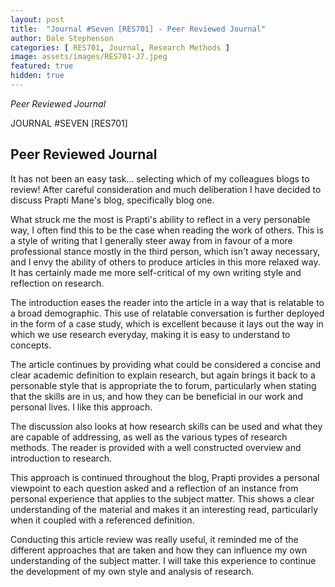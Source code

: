 ```yaml
---
layout: post
title:  "Journal #Seven [RES701] - Peer Reviewed Journal"
author: Dale Stephenson
categories: [ RES701, Journal, Research Methods ]
image: assets/images/RES701-J7.jpeg
featured: true
hidden: true
---
```

<i>Peer Reviewed Journal</i>

JOURNAL #SEVEN [RES701]

<h2>Peer Reviewed Journal</h2>

It has not been an easy task... selecting which of my colleagues blogs to review! After careful consideration and much deliberation I have decided to discuss Prapti Mane's blog, specifically blog one. 

What struck me the most is Prapti's ability to reflect in a very personable way, I often find this to be the case when reading the work of others. This is a style of writing that I generally steer away from in favour of a more professional stance mostly in the third person, which isn't away necessary, and I envy the ability of others to produce articles in this more relaxed way. It has certainly made me more self-critical of my own writing style and reflection on research.

The introduction eases the reader into the article in a way that is relatable to a broad demographic. This use of relatable conversation is further deployed in the form of a case study, which is excellent because it lays out the way in which we use research everyday, making it is easy to understand to concepts.

The article continues by providing what could be considered a concise and clear academic definition to explain research, but again brings it back to a personable style that is appropriate the to forum, particularly when stating that the skills are in us, and how they can be beneficial in our work and personal lives. I like this approach. 

The discussion also looks at how research skills can be used and what they are capable of addressing, as well as the various types of research methods. The reader is provided with a well constructed overview and introduction to research.

This approach is continued throughout the blog, Prapti provides a personal viewpoint to each question asked and a reflection of an instance from personal experience that applies to the subject matter. This shows a clear understanding of the material and makes it an interesting read, particularly when it coupled with a referenced definition. 

Conducting this article review was really useful, it reminded me of the different approaches that are taken and how they can influence my own understanding of the subject matter. I will take this experience to continue the development of my own style and analysis of research.   




